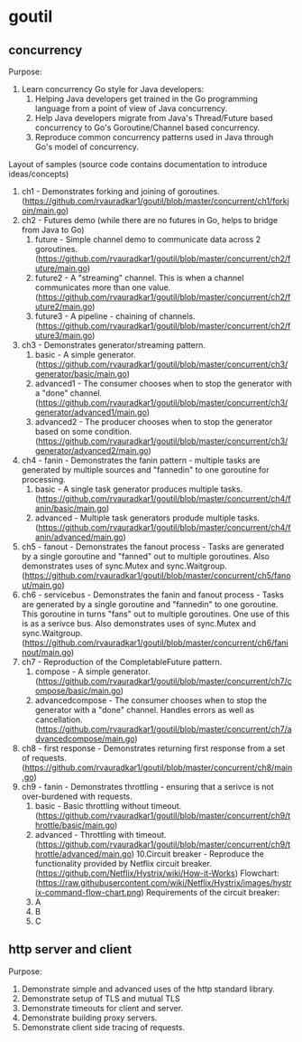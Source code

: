 # goutil

## concurrency
Purpose:
1. Learn concurrency Go style for Java developers:
	1. Helping Java developers get trained in the Go programming language from a point of view of Java concurrency.
	2. Help Java developers migrate from Java's Thread/Future based concurrency to Go's Goroutine/Channel based concurrency.
	3. Reproduce common concurrency patterns used in Java through Go's model of concurrency.

Layout of samples (source code contains documentation to introduce ideas/concepts)

1. ch1 - Demonstrates forking and joining of goroutines. (https://github.com/rvauradkar1/goutil/blob/master/concurrent/ch1/forkjoin/main.go)
2. ch2 - Futures demo (while there are no futures in Go, helps to bridge from Java to Go)
   1. future - Simple channel demo to communicate data across 2 goroutines. (https://github.com/rvauradkar1/goutil/blob/master/concurrent/ch2/future/main.go)
   2. future2 - A "streaming" channel. This is when a channel communicates more than one value.(https://github.com/rvauradkar1/goutil/blob/master/concurrent/ch2/future2/main.go) 
   3. future3 - A pipeline - chaining of channels. (https://github.com/rvauradkar1/goutil/blob/master/concurrent/ch2/future3/main.go)
3. ch3 - Demonstrates generator/streaming pattern.
   1. basic - A simple generator. (https://github.com/rvauradkar1/goutil/blob/master/concurrent/ch3/generator/basic/main.go)
   2. advanced1 - The consumer chooses when to stop the generator with a "done" channel. (https://github.com/rvauradkar1/goutil/blob/master/concurrent/ch3/generator/advanced1/main.go)
   3. advanced2 - The producer chooses when to stop the generator based on some condition. (https://github.com/rvauradkar1/goutil/blob/master/concurrent/ch3/generator/advanced2/main.go)
4. ch4 - fanin - Demonstrates the fanin pattern - multiple tasks are generated by multiple sources and "fannedin" to one goroutine for processing.
   1. basic - A single task generator produces multiple tasks. (https://github.com/rvauradkar1/goutil/blob/master/concurrent/ch4/fanin/basic/main.go)
   2. advanced - Multiple task generators produde multiple tasks. (https://github.com/rvauradkar1/goutil/blob/master/concurrent/ch4/fanin/advanced/main.go)
5. ch5 - fanout - Demonstrates the fanout process - Tasks are generated by a single goroutine and "fanned" out to multiple goroutines. Also demonstrates uses of sync.Mutex and sync.Waitgroup. (https://github.com/rvauradkar1/goutil/blob/master/concurrent/ch5/fanout/main.go)
6. ch6 - servicebus - Demonstrates the fanin and fanout process - Tasks are generated by a single goroutine and "fannedin" to one goroutine. This goroutine in turns "fans" out to multiple goroutines. One use of this is as a serivce bus. Also demonstrates uses of sync.Mutex and sync.Waitgroup. (https://github.com/rvauradkar1/goutil/blob/master/concurrent/ch6/faninout/main.go)
7. ch7 - Reproduction of the CompletableFuture pattern.
   1. compose - A simple generator. (https://github.com/rvauradkar1/goutil/blob/master/concurrent/ch7/compose/basic/main.go)
   2. advancedcompose - The consumer chooses when to stop the generator with a "done" channel. Handles errors as well as cancellation. (https://github.com/rvauradkar1/goutil/blob/master/concurrent/ch7/advancedcompose/main.go)
8. ch8 - first response - Demonstrates returning first response from a set of requests. (https://github.com/rvauradkar1/goutil/blob/master/concurrent/ch8/main.go)
9. ch9 - fanin - Demonstrates throttling - ensuring that a serivce is not over-burdened with requests.
   1. basic - Basic throttling without timeout. (https://github.com/rvauradkar1/goutil/blob/master/concurrent/ch9/throttle/basic/main.go)
   2. advanced - Throttling with timeout. (https://github.com/rvauradkar1/goutil/blob/master/concurrent/ch9/throttle/advanced/main.go)
10.Circuit breaker - Reproduce the functionality provided by Netflix circuit breaker. (https://github.com/Netflix/Hystrix/wiki/How-it-Works) Flowchart: (https://raw.githubusercontent.com/wiki/Netflix/Hystrix/images/hystrix-command-flow-chart.png)
    Requirements of the circuit breaker:
    1. A
    2. B
    3. C


## http server and client
Purpose:
1. Demonstrate simple and advanced uses of the http standard library.
2. Demonstrate setup of TLS and mutual TLS
3. Demonstrate timeouts for client and server.
4. Demonstrate building proxy servers.
5. Demonstrate client side tracing of requests.

